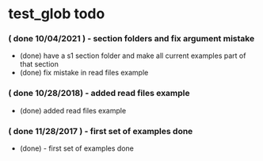 # test_glob todo

### ( done 10/04/2021 ) - section folders and fix argument mistake
* (done) have a s1 section folder and make all current examples part of that section
* (done) fix mistake in read files example

### ( done 10/28/2018) - added read files example
* (done) added read files example

### ( done 11/28/2017 ) - first set of examples done
* (done) - first set of examples done
